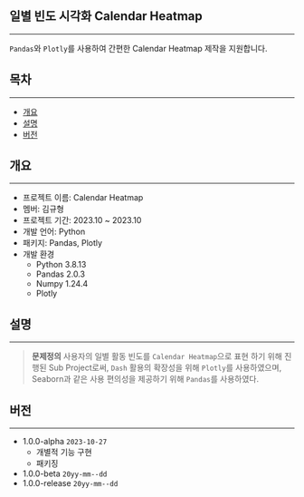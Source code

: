 ## 일별 빈도 시각화 Calendar Heatmap
---
`Pandas`와  `Plotly`를 사용하여 간편한 Calendar Heatmap 제작을 지원합니다.


## 목차
---
- [개요](#개요)
- [설명](#설명)
- [버전](#버전)


## 개요
---
- 프로젝트 이름: Calendar Heatmap
- 멤버: 김규형
- 프로젝트 기간: 2023.10 ~ 2023.10
- 개발 언어: Python
- 패키지: Pandas, Plotly
- 개발 환경
	- Python 3.8.13
	- Pandas 2.0.3
	- Numpy 1.24.4
	- Plotly 


## 설명
---
> __문제정의__
> 사용자의 일별 활동 빈도를 `Calendar Heatmap`으로 표현 하기 위해 진행된 Sub Project로써,
> `Dash` 활용의 확장성을 위해 `Plotly`를 사용하였으며,  Seaborn과 같은 사용 편의성을 제공하기 위해 `Pandas`를 사용하였다.


## 버전
---
- 1.0.0-alpha `2023-10-27`
	- 개별적 기능 구현
	- 패키징
- 1.0.0-beta `20yy-mm--dd`
- 1.0.0-release `20yy-mm--dd`

